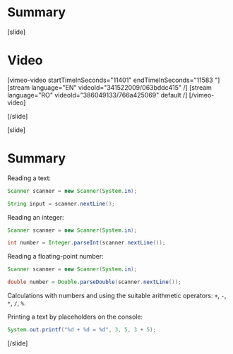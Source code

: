 # Summary

[slide]
# Video

[vimeo-video startTimeInSeconds="11401" endTimeInSeconds="11583 "]
[stream language="EN" videoId="341522009/063bddc415"  /]
[stream language="RO" videoId="386049133/766a425069" default /]
[/vimeo-video]

[/slide]

[slide]
# Summary

Reading a text:
```java live
Scanner scanner = new Scanner(System.in);

String input = scanner.nextLine();
```

Reading an integer:
```java live
Scanner scanner = new Scanner(System.in);

int number = Integer.parseInt(scanner.nextLine());
```

Reading a floating-point number:
```java live
Scanner scanner = new Scanner(System.in);

double number = Double.parseDouble(scanner.nextLine());
```

Calculations with numbers and using the suitable arithmetic operators: `+`, `-`, `*`, `/`, `%`.

Printing a text by placeholders on the console:
```java live
System.out.printf("%d + %d = %d", 3, 5, 3 + 5);
```
[/slide]